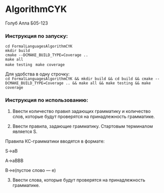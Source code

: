 # AlgorithmCYK

Голуб Алла Б05-123

### Инструкция по запуску: 
```cd FormalLanguagesAlgorithmCYK ```  
```mkdir build```  
```cmake --DCMAKE_BUILD_TYPE=Coverage .. ```  
```make all```   
```make testing ```
```make coverage```


Для удобства в одну строчку:  
```cd FormalLanguagesAlgorithmCYK && mkdir build && cd build && cmake --DCMAKE_BUILD_TYPE=Coverage .. && make all && make testing && make coverage```

### Инструкция  по использованию:

1. Ввести количество правил задающих грамматику и количество слов, которые будут проверятся на принадлежность грамматике.

2. Ввести правила, задающие грамматику. Стартовым терминалом является S.

Правила КС-грамматики вводятся в формате: 

S→aB

A→aBBB

B→e(пустое слово — e)

3. Ввести слова, которые будут проверятся на принадлежность грамматике.
